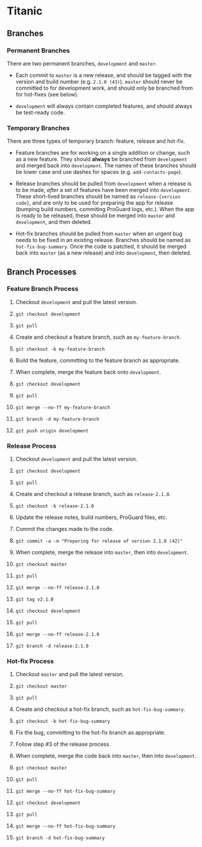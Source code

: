 # Titanic

## Branches

### Permanent Branches

There are two permanent branches, `development` and `master`.

- Each commit to `master` is a new release, and should be tagged with the version and build number (e.g. `2.1.0 (43)`). `master` should never be committed to for development work, and should only be branched from for hot-fixes (see below).

- `development` will always contain completed features, and should always be test-ready code.

### Temporary Branches

There are three types of temporary branch: feature, release and hot-fix.

- Feature branches are for working on a single addition or change, such as a new feature. They should **always** be branched from `development` and merged back into `development`. The names of these branches should be lower case and use dashes for spaces (e.g. `add-contacts-page`).

- Release branches should be pulled from `development` when a release is to be made, _after_ a set of features have been merged into `development`. These short-lived branches should be named as `release-{version code}`, and are only to be used for preparing the app for release (bumping build numbers, commiting ProGuard logs, etc.). When the app is ready to be released, these should be merged into `master` and `development`, and then deleted.

- Hot-fix branches should be pulled from `master` when an urgent bug needs to be fixed in an existing release. Branches should be named as `hot-fix-bug-summary`. Once the code is patched, it should be merged back into `master` (as a new release) and into `development`, then deleted.

## Branch Processes

### Feature Branch Process

1. Checkout `development` and pull the latest version.
  1. `git checkout development`
  2. `git pull`

2. Create and checkout a feature branch, such as `my-feature-branch`.
  1. `git checkout -b my-feature-branch`

3. Build the feature, committing to the feature branch as appropriate.

4. When complete, merge the feature back onto `development`.
  1. `git checkout development`
  2. `git pull`
  3. `git merge --no-ff my-feature-branch`
  4. `git branch -d my-feature-branch`
  5. `git push origin development`

### Release Process

1. Checkout `development` and pull the latest version.
  1. `git checkout development`
  2. `git pull`

2. Create and checkout a release branch, such as `release-2.1.0`.
  1. `git checkout -b release-2.1.0`

3. Update the release notes, build numbers, ProGuard files, etc.

4. Commit the changes made to the code.
  1. `git commit -a -m "Preparing for release of version 2.1.0 (42)"`

5. When complete, merge the release into `master`, then into `development`.
  1. `git checkout master`
  2. `git pull`
  3. `git merge --no-ff release-2.1.0`
  4. `git tag v2.1.0`
  5. `git checkout development`
  6. `git pull`
  7. `git merge --no-ff release-2.1.0`
  8. `git branch -d release-2.1.0`

### Hot-fix Process

1. Checkout `master` and pull the latest version.
  1. `git checkout master`
  2. `git pull`

2. Create and checkout a hot-fix branch, such as `hot-fix-bug-summary`.
  1. `git checkout -b hot-fix-bug-summary`

3. Fix the bug, committing to the hot-fix branch as appropriate.

4. Follow step #3 of the release process.

5. When complete, merge the code back into `master`, then into `development`.
  1. `git checkout master`
  2. `git pull`
  3. `git merge --no-ff hot-fix-bug-summary`
  4. `git checkout development`
  5. `git pull`
  6. `git merge --no-ff hot-fix-bug-summary`
  7. `git branch -d hot-fix-bug-summary`
